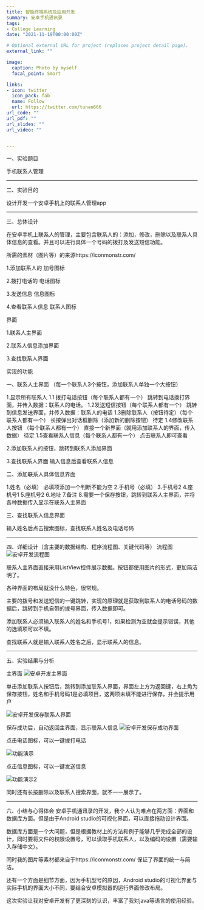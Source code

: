 ```yaml
---
title: 智能终端系统及应用开发
summary: 安卓手机通讯录
tags:
- College Learning
date: "2021-11-19T00:00:00Z"

# Optional external URL for project (replaces project detail page).
external_link: ""

image:
  caption: Photo by myself
  focal_point: Smart

links:
- icon: twitter
  icon_pack: fab
  name: Follow
  url: https://twitter.com/tunan666
url_code: ""
url_pdf: ""
url_slides: ""
url_video: ""


---
```

一、实验题目

手机联系人管理

---
二、实验目的

设计开发一个安卓手机上的联系人管理app

---
三、总体设计

在安卓手机上联系人的管理，主要包含联系人的：添加，修改，删除以及联系人具体信息的查看。并且可以进行具体一个号码的拨打及发送短信功能。

所需的素材（图片等）的来源https://iconmonstr.com/

1.添加联系人的       加号图标

2.拨打电话的         电话图标

3.发送信息           信息图标

4.查看联系人信息     联系人图标   

界面

1.联系人主界面

2.联系人信息添加界面

3.查找联系人界面

实现的功能

一、联系人主界面  （每一个联系人3个按钮，添加联系人单独一个大按钮）
  
1.显示所有联系人
    1.1 拨打电话按钮（每个联系人都有一个）
	跳转到电话拨打界面，并传入数据：联系人的电话。
    1.2发送短信按钮（每个联系人都有一个）
	跳转到信息发送界面，并传入数据：联系人的电话
    1.3删除联系人（按钮待定）（每个联系人都有一个）
	长按弹出对话框删除（添加新的删除按钮）                                 待定
    1.4修改联系人按钮 （每个联系人都有一个）
	直接一个新界面（就用添加联系人的界面，传入数据）                待定
    1.5查看联系人信息（每个联系人都有一个）
	 点击联系人即可查看
   
2.添加联系人的按钮，跳转到联系人添加界面

3.查找联系人界面 输入信息后查看联系人信息

二、添加联系人具体信息界面
  
1.姓名（必填）   必填项添加一个判断不能为空
2.手机号（必填）
3.手机号2
4.座机号1
5.座机号2
6.地址
7.备注
8.需要一个保存按钮，跳转到联系人主界面，并将各种数据传入显示在联系人主界面

三、查找联系人信息界面

输入姓名后点击搜索图标，查找联系人姓名及电话号码

---
四、详细设计（含主要的数据结构、程序流程图、关键代码等）
流程图
![安卓开发流程图](https://user-images.githubusercontent.com/56355246/156092076-61690777-4aec-4db5-98ed-88523679897c.png)

联系人主界面直接采用ListView控件展示数据。按钮都使用图片的形式，更加简洁明了。

各种界面的布局就没什么特色，很常规。

主要的拨号和发送短信的一键跳转，实现的原理就是获取到联系人的电话号码的数据后，跳转到手机自带的拨号界面，传入数据即可。

添加联系人必须输入联系人的姓名和手机号1，如果检测为空就会提示错误，其他的选填项可以不填。

查找联系人就是输入联系人姓名之后，显示联系人的信息。

---
五、实验结果与分析

主界面
![安卓开发主界面](https://user-images.githubusercontent.com/56355246/156092457-b7445c85-06d3-4319-8640-3902b800d4e7.png)

单击添加联系人按钮后，跳转到添加联系人界面，界面左上方为返回键，右上角为保存按钮，姓名和手机号码1是必填项目，这两项未填不能进行保存，并会提示用户

![安卓开发保存联系人界面](https://user-images.githubusercontent.com/56355246/156092543-be28f75d-992b-4ac6-ad2a-f3ccfeff9020.png)

保存成功后，自动返回主界面，显示联系人信息
![安卓开发保存成功界面](https://user-images.githubusercontent.com/56355246/156092567-0c9f30f9-8f07-42aa-91b1-901cd498c1a1.png)

点击电话图标，可以一键拨打电话

![功能演示](https://user-images.githubusercontent.com/56355246/156092639-8d26513d-59f6-4da3-af3a-181f1c7d6d31.png)

点击信息图标，可以一键发送信息

![功能演示2](https://user-images.githubusercontent.com/56355246/156092714-3877bfa9-ebc9-4052-9846-e60d6b330ad6.png)

同时还有长按删除以及联系人搜索界面，就不一一展示了。

---
六、小结与心得体会
安卓手机通讯录的开发，我个人认为难点在两方面：界面和数据库方面。但是由于Android studio的可视化界面，可以直接拖动设计界面。

数据库方面是一个大问题，但是根据教材上的方法和例子能够几乎完成全部的设计，同时要将文件的权限设置号，可以读取手机联系人，以及编码的设置（需要输入存储中文）。

同时我的图片等素材都来自于https://iconmonstr.com/ 保证了界面的统一与简洁。

还有一个方面是细节方面，因为手机型号的原因，Android studio的可视化界面与实际手机的界面大小不同，要结合安卓模拟器的运行界面修改布局。

这次实验让我对安卓开发有了更深刻的认识，丰富了我对java等语言的使用经验。
